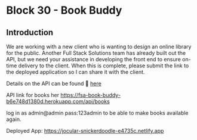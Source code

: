 # Block 30 - Book Buddy

## Introduction

We are working with a new client who is wanting to design an online library for the public. Another Full Stack Solutions team has already built out the API, but we need your assistance in developing the front end to ensure on-time delivery to the client. When this is complete, please submit the link to the deployed application so I can share it with the client.

Details on the API can be found 🔗 [here](https://fsa-book-buddy-b6e748d1380d.herokuapp.com/docs/)

API link for books her https://fsa-book-buddy-b6e748d1380d.herokuapp.com/api/books

log in as admin@admin pass:123admin to be able to make books available again.

Deployed App:
https://jocular-snickerdoodle-e4735c.netlify.app